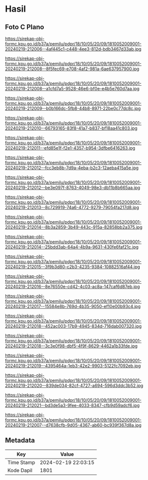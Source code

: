 # Hasil

## Foto C Plano

https://sirekap-obj-formc.kpu.go.id/b37a/pemilu/pdpr/18/10/05/20/09/1810052009001-20240219-212006--4af445c1-c448-4ee3-812d-bdb3467d33ab.jpg

https://sirekap-obj-formc.kpu.go.id/b37a/pemilu/pdpr/18/10/05/20/09/1810052009001-20240219-212008--8f5fec69-e708-4af2-981a-6ae637957900.jpg

https://sirekap-obj-formc.kpu.go.id/b37a/pemilu/pdpr/18/10/05/20/09/1810052009001-20240219-212008--a1cfd7a5-9528-46e6-bf0e-e4b5e760d7aa.jpg

https://sirekap-obj-formc.kpu.go.id/b37a/pemilu/pdpr/18/10/05/20/09/1810052009001-20240219-212009--b0b166dc-5fb8-44b8-8971-22be0c77dc8c.jpg

https://sirekap-obj-formc.kpu.go.id/b37a/pemilu/pdpr/18/10/05/20/09/1810052009001-20240219-212010--66793165-83f8-41a7-b837-bf18aa41c803.jpg

https://sirekap-obj-formc.kpu.go.id/b37a/pemilu/pdpr/18/10/05/20/09/1810052009001-20240219-212011--efd85e1f-f2e1-4357-b954-3dfbe6416263.jpg

https://sirekap-obj-formc.kpu.go.id/b37a/pemilu/pdpr/18/10/05/20/09/1810052009001-20240219-212012--fcc3eb8b-7d9a-4eba-b2c3-12aeba415a5e.jpg

https://sirekap-obj-formc.kpu.go.id/b37a/pemilu/pdpr/18/10/05/20/09/1810052009001-20240219-212012--be3e097f-8763-4049-98e3-db11b8b665aa.jpg

https://sirekap-obj-formc.kpu.go.id/b37a/pemilu/pdpr/18/10/05/20/09/1810052009001-20240219-212013--8c729919-74a6-4772-9279-79054fa217d8.jpg

https://sirekap-obj-formc.kpu.go.id/b37a/pemilu/pdpr/18/10/05/20/09/1810052009001-20240219-212014--8b3a2859-3b49-443c-915a-82858bb2a375.jpg

https://sirekap-obj-formc.kpu.go.id/b37a/pemilu/pdpr/18/10/05/20/09/1810052009001-20240219-212014--25bdd3ab-64a4-4b9a-9631-430fe6faf21c.jpg

https://sirekap-obj-formc.kpu.go.id/b37a/pemilu/pdpr/18/10/05/20/09/1810052009001-20240219-212015--3f9b3d80-c2b3-4235-9384-10882516af44.jpg

https://sirekap-obj-formc.kpu.go.id/b37a/pemilu/pdpr/18/10/05/20/09/1810052009001-20240219-212016--8e76550e-cd42-4c03-ac8a-147caf6d87eb.jpg

https://sirekap-obj-formc.kpu.go.id/b37a/pemilu/pdpr/18/10/05/20/09/1810052009001-20240219-212017--15584e8b-769d-4b35-9050-ef10e00b93c4.jpg

https://sirekap-obj-formc.kpu.go.id/b37a/pemilu/pdpr/18/10/05/20/09/1810052009001-20240219-212018--452ac003-17b9-4945-834d-716dab007320.jpg

https://sirekap-obj-formc.kpu.go.id/b37a/pemilu/pdpr/18/10/05/20/09/1810052009001-20240219-212018--3c3e0f98-dbf5-4f9f-8629-4462a1b33fde.jpg

https://sirekap-obj-formc.kpu.go.id/b37a/pemilu/pdpr/18/10/05/20/09/1810052009001-20240219-212019--4395464a-1eb3-42e2-9903-5122fc7092eb.jpg

https://sirekap-obj-formc.kpu.go.id/b37a/pemilu/pdpr/18/10/05/20/09/1810052009001-20240219-212020--839de034-82cf-4727-a694-596d3ddc3b52.jpg

https://sirekap-obj-formc.kpu.go.id/b37a/pemilu/pdpr/18/10/05/20/09/1810052009001-20240219-212021--bd3de5a3-9fee-4033-8347-cfb9d59adcf6.jpg

https://sirekap-obj-formc.kpu.go.id/b37a/pemilu/pdpr/18/10/05/20/09/1810052009001-20240219-212007--d7638cfb-9d05-4367-ab60-bc939f367d8a.jpg


## Metadata

| Key        | Value               |
| ---------- | ------------------- |
| Time Stamp | 2024-02-19 22:03:15 |
| Kode Dapil | 1801                |



